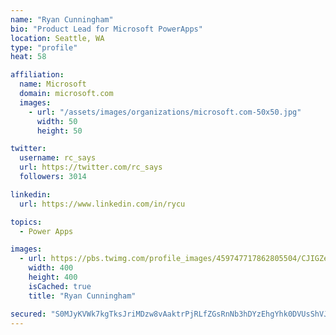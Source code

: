 ```yaml
---
name: "Ryan Cunningham"
bio: "Product Lead for Microsoft PowerApps"
location: Seattle, WA
type: "profile"
heat: 58

affiliation:
  name: Microsoft
  domain: microsoft.com
  images:
    - url: "/assets/images/organizations/microsoft.com-50x50.jpg"
      width: 50
      height: 50

twitter:
  username: rc_says
  url: https://twitter.com/rc_says
  followers: 3014

linkedin:
  url: https://www.linkedin.com/in/rycu

topics:
  - Power Apps

images:
  - url: https://pbs.twimg.com/profile_images/459747717862805504/CJIGZejd_400x400.png
    width: 400
    height: 400
    isCached: true
    title: "Ryan Cunningham"

secured: "S0MJyKVWk7kgTksJriMDzw8vAaktrPjRLfZGsRnNb3hDYzEhgYhk0DVUsShVJo9ThRNJi7q4zL/gyyxvWJ5Ec2hPC7n3Iz8nfDudFTLzkpXuW1eu5HtWTlPi/J+NDVvKWdZtqo5JGVlI7OwASkK2f3t09QOEuBFopd3K29Xkgum6q671CuRELnW/IDjMbUnNEhbjbintihd40hcYNBF9IoEKlZu6Ed/ybtdV2xMp8zEO9Zv6pgt5ODa/++PhY2+j+F2LbcAQ9fIYdnAwoAbpbwRgQcibG152yAJbqfRRst/rsO2NfgodzCCaj/X9WiA1wShfEseXqk98jSzY0owY70bjpFOK5Qifwgr6iKHDi+tS53bMAFoEW8WJw9Eh6HMWeK0WLXUQ8Re55aDw9ZYO7z9B8rlvStONepq17HJccRY=;EI82jky3BMbn8UfjwVfR2w=="
---
```


